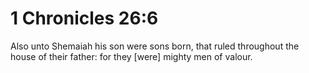 # 1 Chronicles 26:6

Also unto Shemaiah his son were sons born, that ruled throughout the house of their father: for they [were] mighty men of valour.
